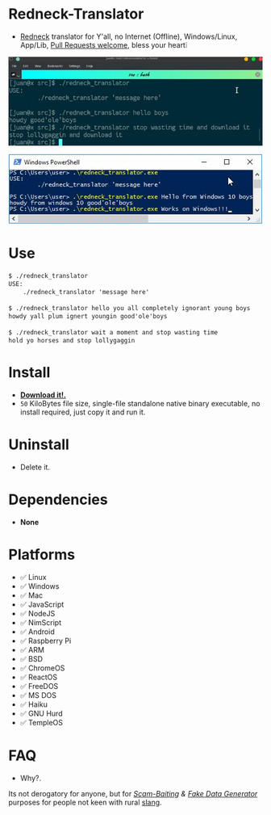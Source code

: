# Redneck-Translator

- [Redneck](https://wikipedia.org/wiki/Redneck) translator for Y'all, no Internet (Offline), Windows/Linux, App/Lib, [Pull Requests welcome](https://github.com/juancarlospaco/redneck-translator/pulls), bless your heart❕

![](https://raw.githubusercontent.com/juancarlospaco/redneck-translator/master/temp.jpg "jeet yit for Linux!")

![](https://raw.githubusercontent.com/juancarlospaco/redneck-translator/master/temp2.jpg "jeet yit for Windows!")


# Use

```console
$ ./redneck_translator
USE:
    ./redneck_translator 'message here'

$ ./redneck_translator hello you all completely ignorant young boys
howdy yall plum ignert youngin good'ole'boys

$ ./redneck_translator wait a moment and stop wasting time
hold yo horses and stop lollygaggin
```


# Install

- [**Download it!.**](https://github.com/juancarlospaco/redneck-translator/releases)
- `50` KiloBytes file size, single-file standalone native binary executable, no install required, just copy it and run it.


# Uninstall

- Delete it.


# Dependencies

- **None**


# Platforms

- ✅ Linux
- ✅ Windows
- ✅ Mac
- ✅ JavaScript
- ✅ NodeJS
- ✅ NimScript
- ✅ Android
- ✅ Raspberry Pi
- ✅ ARM
- ✅ BSD
- ✅ ChromeOS
- ✅ ReactOS
- ✅ FreeDOS
- ✅ MS DOS
- ✅ Haiku
- ✅ GNU Hurd
- ✅ TempleOS


# FAQ

- Why?.

Its not derogatory for anyone, but for
*[Scam-Baiting](https://wikipedia.org/wiki/Scam_baiting) & [Fake Data Generator](https://en.wikipedia.org/wiki/Mock_object)*
purposes for people not keen with rural [slang](https://wikipedia.org/wiki/Slang).
